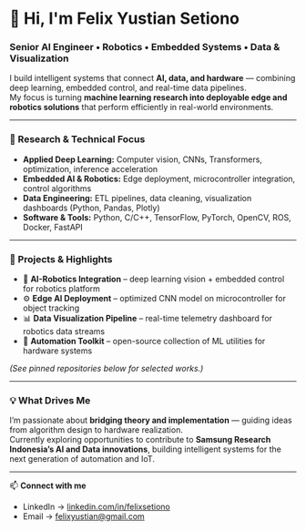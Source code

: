 # 👋 Hi, I'm Felix Yustian Setiono

### Senior AI Engineer • Robotics • Embedded Systems • Data & Visualization

I build intelligent systems that connect **AI, data, and hardware** — combining deep learning, embedded control, and real-time data pipelines.  
My focus is turning **machine learning research into deployable edge and robotics solutions** that perform efficiently in real-world environments.

---

### 🔬 Research & Technical Focus
- **Applied Deep Learning:** Computer vision, CNNs, Transformers, optimization, inference acceleration  
- **Embedded AI & Robotics:** Edge deployment, microcontroller integration, control algorithms  
- **Data Engineering:** ETL pipelines, data cleaning, visualization dashboards (Python, Pandas, Plotly)  
- **Software & Tools:** Python, C/C++, TensorFlow, PyTorch, OpenCV, ROS, Docker, FastAPI  

---

### 🚀 Projects & Highlights
- 🧩 **AI-Robotics Integration** – deep learning vision + embedded control for robotics platform  
- ⚙️ **Edge AI Deployment** – optimized CNN model on microcontroller for object tracking  
- 📊 **Data Visualization Pipeline** – real-time telemetry dashboard for robotics data streams  
- 🤖 **Automation Toolkit** – open-source collection of ML utilities for hardware systems  

*(See pinned repositories below for selected works.)*

---

### 💡 What Drives Me
I’m passionate about **bridging theory and implementation** — guiding ideas from algorithm design to hardware realization.  
Currently exploring opportunities to contribute to **Samsung Research Indonesia’s AI and Data innovations**, building intelligent systems for the next generation of automation and IoT.

---

📫 **Connect with me**
- LinkedIn → [linkedin.com/in/felixsetiono](https://linkedin.com/in/felixsetiono)  
- Email → [felixyustian@gmail.com](felixyustian@gmail.com)
